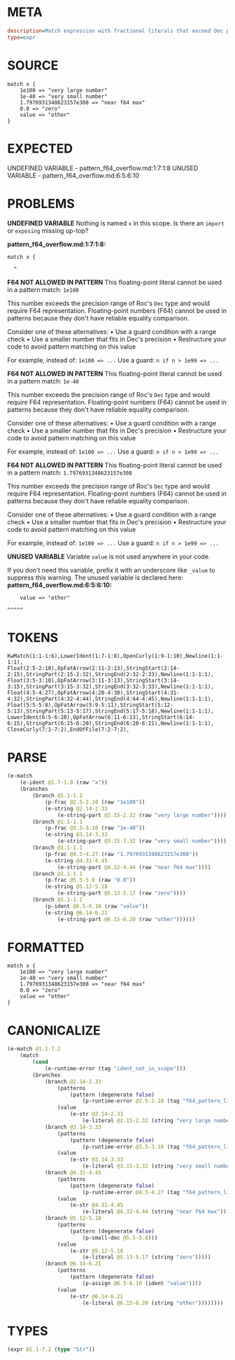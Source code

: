 # META
~~~ini
description=Match expression with fractional literals that exceed Dec precision
type=expr
~~~
# SOURCE
~~~roc
match x {
    1e100 => "very large number"
    1e-40 => "very small number"
    1.7976931348623157e308 => "near f64 max"
    0.0 => "zero"
    value => "other"
}
~~~
# EXPECTED
UNDEFINED VARIABLE - pattern_f64_overflow.md:1:7:1:8
UNUSED VARIABLE - pattern_f64_overflow.md:6:5:6:10
# PROBLEMS
**UNDEFINED VARIABLE**
Nothing is named `x` in this scope.
Is there an `import` or `exposing` missing up-top?

**pattern_f64_overflow.md:1:7:1:8:**
```roc
match x {
```
      ^


**F64 NOT ALLOWED IN PATTERN**
This floating-point literal cannot be used in a pattern match: `1e100`

This number exceeds the precision range of Roc's `Dec` type and would require F64 representation. Floating-point numbers (F64) cannot be used in patterns because they don't have reliable equality comparison.

Consider one of these alternatives:
• Use a guard condition with a range check
• Use a smaller number that fits in Dec's precision
• Restructure your code to avoid pattern matching on this value

For example, instead of:
`1e100 => ...`
Use a guard:
`n if n > 1e99 => ...`

**F64 NOT ALLOWED IN PATTERN**
This floating-point literal cannot be used in a pattern match: `1e-40`

This number exceeds the precision range of Roc's `Dec` type and would require F64 representation. Floating-point numbers (F64) cannot be used in patterns because they don't have reliable equality comparison.

Consider one of these alternatives:
• Use a guard condition with a range check
• Use a smaller number that fits in Dec's precision
• Restructure your code to avoid pattern matching on this value

For example, instead of:
`1e100 => ...`
Use a guard:
`n if n > 1e99 => ...`

**F64 NOT ALLOWED IN PATTERN**
This floating-point literal cannot be used in a pattern match: `1.7976931348623157e308`

This number exceeds the precision range of Roc's `Dec` type and would require F64 representation. Floating-point numbers (F64) cannot be used in patterns because they don't have reliable equality comparison.

Consider one of these alternatives:
• Use a guard condition with a range check
• Use a smaller number that fits in Dec's precision
• Restructure your code to avoid pattern matching on this value

For example, instead of:
`1e100 => ...`
Use a guard:
`n if n > 1e99 => ...`

**UNUSED VARIABLE**
Variable ``value`` is not used anywhere in your code.

If you don't need this variable, prefix it with an underscore like `_value` to suppress this warning.
The unused variable is declared here:
**pattern_f64_overflow.md:6:5:6:10:**
```roc
    value => "other"
```
    ^^^^^


# TOKENS
~~~zig
KwMatch(1:1-1:6),LowerIdent(1:7-1:8),OpenCurly(1:9-1:10),Newline(1:1-1:1),
Float(2:5-2:10),OpFatArrow(2:11-2:13),StringStart(2:14-2:15),StringPart(2:15-2:32),StringEnd(2:32-2:33),Newline(1:1-1:1),
Float(3:5-3:10),OpFatArrow(3:11-3:13),StringStart(3:14-3:15),StringPart(3:15-3:32),StringEnd(3:32-3:33),Newline(1:1-1:1),
Float(4:5-4:27),OpFatArrow(4:28-4:30),StringStart(4:31-4:32),StringPart(4:32-4:44),StringEnd(4:44-4:45),Newline(1:1-1:1),
Float(5:5-5:8),OpFatArrow(5:9-5:11),StringStart(5:12-5:13),StringPart(5:13-5:17),StringEnd(5:17-5:18),Newline(1:1-1:1),
LowerIdent(6:5-6:10),OpFatArrow(6:11-6:13),StringStart(6:14-6:15),StringPart(6:15-6:20),StringEnd(6:20-6:21),Newline(1:1-1:1),
CloseCurly(7:1-7:2),EndOfFile(7:2-7:2),
~~~
# PARSE
~~~clojure
(e-match
	(e-ident @1.7-1.8 (raw "x"))
	(branches
		(branch @1.1-1.1
			(p-frac @2.5-2.10 (raw "1e100"))
			(e-string @2.14-2.33
				(e-string-part @2.15-2.32 (raw "very large number"))))
		(branch @1.1-1.1
			(p-frac @3.5-3.10 (raw "1e-40"))
			(e-string @3.14-3.33
				(e-string-part @3.15-3.32 (raw "very small number"))))
		(branch @1.1-1.1
			(p-frac @4.5-4.27 (raw "1.7976931348623157e308"))
			(e-string @4.31-4.45
				(e-string-part @4.32-4.44 (raw "near f64 max"))))
		(branch @1.1-1.1
			(p-frac @5.5-5.8 (raw "0.0"))
			(e-string @5.12-5.18
				(e-string-part @5.13-5.17 (raw "zero"))))
		(branch @1.1-1.1
			(p-ident @6.5-6.10 (raw "value"))
			(e-string @6.14-6.21
				(e-string-part @6.15-6.20 (raw "other"))))))
~~~
# FORMATTED
~~~roc
match x {
	1e100 => "very large number"
	1e-40 => "very small number"
	1.7976931348623157e308 => "near f64 max"
	0.0 => "zero"
	value => "other"
}
~~~
# CANONICALIZE
~~~clojure
(e-match @1.1-7.2
	(match
		(cond
			(e-runtime-error (tag "ident_not_in_scope")))
		(branches
			(branch @2.14-2.33
				(patterns
					(pattern (degenerate false)
						(p-runtime-error @2.5-2.10 (tag "f64_pattern_literal"))))
				(value
					(e-str @2.14-2.33
						(e-literal @2.15-2.32 (string "very large number")))))
			(branch @3.14-3.33
				(patterns
					(pattern (degenerate false)
						(p-runtime-error @3.5-3.10 (tag "f64_pattern_literal"))))
				(value
					(e-str @3.14-3.33
						(e-literal @3.15-3.32 (string "very small number")))))
			(branch @4.31-4.45
				(patterns
					(pattern (degenerate false)
						(p-runtime-error @4.5-4.27 (tag "f64_pattern_literal"))))
				(value
					(e-str @4.31-4.45
						(e-literal @4.32-4.44 (string "near f64 max")))))
			(branch @5.12-5.18
				(patterns
					(pattern (degenerate false)
						(p-small-dec @5.5-5.8)))
				(value
					(e-str @5.12-5.18
						(e-literal @5.13-5.17 (string "zero")))))
			(branch @6.14-6.21
				(patterns
					(pattern (degenerate false)
						(p-assign @6.5-6.10 (ident "value"))))
				(value
					(e-str @6.14-6.21
						(e-literal @6.15-6.20 (string "other"))))))))
~~~
# TYPES
~~~clojure
(expr @1.1-7.2 (type "Str"))
~~~
